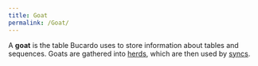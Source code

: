 ```yaml
---
title: Goat
permalink: /Goat/
---
```


A **goat** is the table Bucardo uses to store information about tables and sequences. Goats are gathered into [herds](/herd "wikilink"), which are then used by [syncs](/sync "wikilink").
